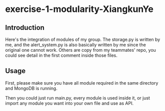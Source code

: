 # exercise-1-modularity-XiangkunYe

## Introduction
Here's the integration of modules of my group. The storage.py is 
written by me, and the alert_system.py is also basically written
by me since the original one cannot work. Others are copy from my 
teammates' repo, you could see detail in the first comment inside
those files.

## Usage
First, please make sure you have all module required in the same directory
and MongoDB is running.

Then you could just run main.py, every module is used
inside it, or just import any module you want into your
own file and use as API.
